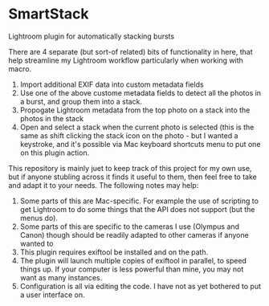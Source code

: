 # SmartStack
Lightroom plugin for automatically stacking bursts

There are 4 separate (but sort-of related) bits of functionality in here, that
help streamline my Lightroom workflow particularly when working with macro.

1. Import additional EXIF data into custom metadata fields
2. Use one of the above custome metadata fields to detect all the photos in
a burst, and group them into a stack.
3. Propogate Lightroom metadata from the top photo on a stack into the photos
in the stack
4. Open and select a stack when the current photo is selected (this is the
same as shift clicking the stack icon on the photo - but I wanted a keystroke,
and it's possible via Mac keyboard shortcuts menu to put one on this plugin
action.


This repository is mainly juet to keep track of this project for my own use,
but if anyone stubling across it finds it useful to them, then feel free
to take and adapt it to your needs. The following notes may help:

1. Some parts of this are Mac-specific. For example the use of scripting to
get Lightroom to do some things that the API does not support (but the 
menus do). 
2. Some parts of this are specific to the cameras I use (Olympus and Canon)
though should be readily adapted to other cameras if anyone wanted to
3. This plugin requires exiftool be installed and on the path.
4. The plugin will launch multiple copies of exiftool in parallel, to speed
things up. If your computer is less powerful than mine, you may not want
as many instances.
5. Configuration is all via editing the code. I have not as yet bothered to
put a user interface on.

